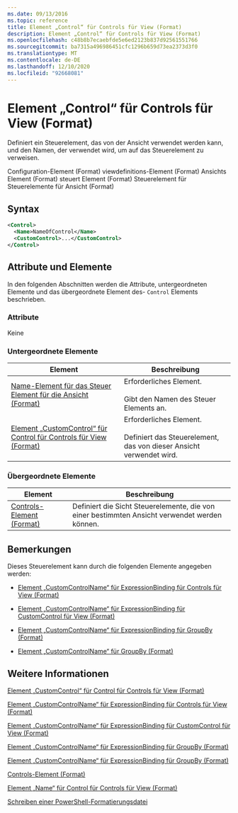 ```yaml
---
ms.date: 09/13/2016
ms.topic: reference
title: Element „Control“ für Controls für View (Format)
description: Element „Control“ für Controls für View (Format)
ms.openlocfilehash: c48b8b7ecaebfde5e6ed2123b837d92561551766
ms.sourcegitcommit: ba7315a496986451cfc1296b659d73ea2373d3f0
ms.translationtype: MT
ms.contentlocale: de-DE
ms.lasthandoff: 12/10/2020
ms.locfileid: "92668081"
---
```

# <a name="control-element-for-controls-for-view--format"></a>Element „Control“ für Controls für View (Format)

Definiert ein Steuerelement, das von der Ansicht verwendet werden kann, und den Namen, der verwendet wird, um auf das Steuerelement zu verweisen.

Configuration-Element (Format) viewdefinitions-Element (Format) Ansichts Element (Format) steuert Element (Format) Steuerelement für Steuerelemente für Ansicht (Format)

## <a name="syntax"></a>Syntax

```xml
<Control>
  <Name>NameOfControl</Name>
  <CustomControl>...</CustomControl>
</Control>
```

## <a name="attributes-and-elements"></a>Attribute und Elemente

In den folgenden Abschnitten werden die Attribute, untergeordneten Elemente und das übergeordnete Element des- `Control` Elements beschrieben.

### <a name="attributes"></a>Attribute

Keine

### <a name="child-elements"></a>Untergeordnete Elemente

|Element|Beschreibung|
|-------------|-----------------|
|[Name-Element für das Steuer Element für die Ansicht (Format)](./name-element-for-control-for-controls-for-view-format.md)|Erforderliches Element.<br /><br /> Gibt den Namen des Steuer Elements an.|
|[Element „CustomControl“ für Control für Controls für View (Format)](./customcontrol-element-for-control-for-controls-for-view-format.md)|Erforderliches Element.<br /><br /> Definiert das Steuerelement, das von dieser Ansicht verwendet wird.|

### <a name="parent-elements"></a>Übergeordnete Elemente

|Element|Beschreibung|
|-------------|-----------------|
|[Controls-Element (Format)](./controls-element-for-view-format.md)|Definiert die Sicht Steuerelemente, die von einer bestimmten Ansicht verwendet werden können.|

## <a name="remarks"></a>Bemerkungen

Dieses Steuerelement kann durch die folgenden Elemente angegeben werden:

- [Element „CustomControlName“ für ExpressionBinding für Controls für View (Format)](./customcontrolname-element-for-expressionbinding-for-controls-for-view-format.md)

- [Element „CustomControlName“ für ExpressionBinding für CustomControl für View (Format)](./customcontrolname-element-for-expressionbinding-for-customcontrol-for-view-format.md)

- [Element „CustomControlName“ für ExpressionBinding für GroupBy (Format)](./customcontrolname-element-for-expressionbinding-for-groupby-format.md)

- [Element „CustomControlName“ für GroupBy (Format)](./customcontrolname-element-for-groupby-format.md)

## <a name="see-also"></a>Weitere Informationen

[Element „CustomControl“ für Control für Controls für View (Format)](./customcontrol-element-for-control-for-controls-for-view-format.md)

[Element „CustomControlName“ für ExpressionBinding für Controls für View (Format)](./customcontrolname-element-for-expressionbinding-for-controls-for-view-format.md)

[Element „CustomControlName“ für ExpressionBinding für CustomControl für View (Format)](./customcontrolname-element-for-expressionbinding-for-customcontrol-for-view-format.md)

[Element „CustomControlName“ für ExpressionBinding für GroupBy (Format)](./customcontrolname-element-for-expressionbinding-for-groupby-format.md)

[Element „CustomControlName“ für ExpressionBinding für GroupBy (Format)](./customcontrolname-element-for-expressionbinding-for-groupby-format.md)

[Controls-Element (Format)](./controls-element-for-view-format.md)

[Element „Name“ für Control für Controls für View (Format)](./name-element-for-control-for-controls-for-view-format.md)

[Schreiben einer PowerShell-Formatierungsdatei](./writing-a-powershell-formatting-file.md)
